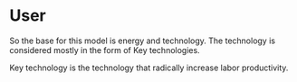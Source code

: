 # User



So the base for this model is energy and technology. The technology is considered mostly in the form of Key technologies. 

Key technology is the technology that radically increase labor productivity. 